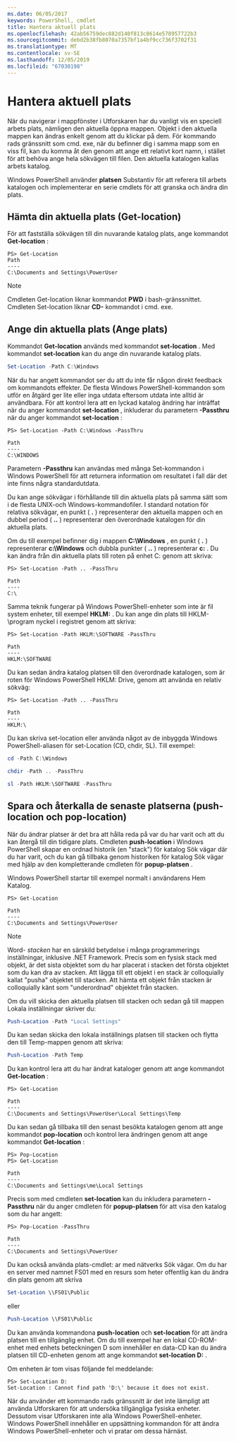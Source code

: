 ```yaml
---
ms.date: 06/05/2017
keywords: PowerShell, cmdlet
title: Hantera aktuell plats
ms.openlocfilehash: 42ab56759dec882d140f813c8614e578957722b3
ms.sourcegitcommit: debd2b38fb8070a7357bf1a4bf9cc736f3702f31
ms.translationtype: MT
ms.contentlocale: sv-SE
ms.lasthandoff: 12/05/2019
ms.locfileid: "67030198"
---
```

# <a name="managing-current-location"></a>Hantera aktuell plats

När du navigerar i mappfönster i Utforskaren har du vanligt vis en speciell arbets plats, nämligen den aktuella öppna mappen. Objekt i den aktuella mappen kan ändras enkelt genom att du klickar på dem. För kommando rads gränssnitt som cmd. exe, när du befinner dig i samma mapp som en viss fil, kan du komma åt den genom att ange ett relativt kort namn, i stället för att behöva ange hela sökvägen till filen. Den aktuella katalogen kallas arbets katalog.

Windows PowerShell använder **platsen** Substantiv för att referera till arbets katalogen och implementerar en serie cmdlets för att granska och ändra din plats.

## <a name="getting-your-current-location-get-location"></a>Hämta din aktuella plats (Get-location)

För att fastställa sökvägen till din nuvarande katalog plats, ange kommandot **Get-location** :

```
PS> Get-Location
Path
----
C:\Documents and Settings\PowerUser
```

> [!NOTE]
> Cmdleten Get-location liknar kommandot **PWD** i bash-gränssnittet. Cmdleten Set-location liknar **CD-** kommandot i cmd. exe.

## <a name="setting-your-current-location-set-location"></a>Ange din aktuella plats (Ange plats)

Kommandot **Get-location** används med kommandot **set-location** . Med kommandot **set-location** kan du ange din nuvarande katalog plats.

```powershell
Set-Location -Path C:\Windows
```

När du har angett kommandot ser du att du inte får någon direkt feedback om kommandots effekter. De flesta Windows PowerShell-kommandon som utför en åtgärd ger lite eller inga utdata eftersom utdata inte alltid är användbara. För att kontrol lera att en lyckad katalog ändring har inträffat när du anger kommandot **set-location** , inkluderar du parametern **-Passthru** när du anger kommandot **set-location** :

```
PS> Set-Location -Path C:\Windows -PassThru

Path
----
C:\WINDOWS
```

Parametern **-Passthru** kan användas med många Set-kommandon i Windows PowerShell för att returnera information om resultatet i fall där det inte finns några standardutdata.

Du kan ange sökvägar i förhållande till din aktuella plats på samma sätt som i de flesta UNIX-och Windows-kommandofiler. I standard notation för relativa sökvägar, en punkt ( **.** ) representerar den aktuella mappen och en dubbel period ( **..** ) representerar den överordnade katalogen för din aktuella plats.

Om du till exempel befinner dig i mappen **C:\\Windows** , en punkt ( **.** ) representerar **c:\\Windows** och dubbla punkter ( **..** ) representerar **c:** . Du kan ändra från din aktuella plats till roten på enhet C: genom att skriva:

```
PS> Set-Location -Path .. -PassThru

Path
----
C:\
```

Samma teknik fungerar på Windows PowerShell-enheter som inte är fil system enheter, till exempel **HKLM:** . Du kan ange din plats till HKLM-\\program nyckel i registret genom att skriva:

```
PS> Set-Location -Path HKLM:\SOFTWARE -PassThru

Path
----
HKLM:\SOFTWARE
```

Du kan sedan ändra katalog platsen till den överordnade katalogen, som är roten för Windows PowerShell HKLM: Drive, genom att använda en relativ sökväg:

```
PS> Set-Location -Path .. -PassThru

Path
----
HKLM:\
```

Du kan skriva set-location eller använda något av de inbyggda Windows PowerShell-aliasen för set-Location (CD, chdir, SL). Till exempel:

```powershell
cd -Path C:\Windows
```

```powershell
chdir -Path .. -PassThru
```

```powershell
sl -Path HKLM:\SOFTWARE -PassThru
```

## <a name="saving-and-recalling-recent-locations-push-location-and-pop-location"></a>Spara och återkalla de senaste platserna (push-location och pop-location)

När du ändrar platser är det bra att hålla reda på var du har varit och att du kan återgå till din tidigare plats. Cmdleten **push-location** i Windows PowerShell skapar en ordnad historik (en "stack") för katalog Sök vägar där du har varit, och du kan gå tillbaka genom historiken för katalog Sök vägar med hjälp av den kompletterande cmdleten för **popup-platsen** .

Windows PowerShell startar till exempel normalt i användarens Hem Katalog.

```
PS> Get-Location

Path
----
C:\Documents and Settings\PowerUser
```

> [!NOTE]
> Word- *stacken* har en särskild betydelse i många programmerings inställningar, inklusive .NET Framework. Precis som en fysisk stack med objekt, är det sista objektet som du har placerat i stacken det första objektet som du kan dra av stacken. Att lägga till ett objekt i en stack är colloquially kallat "pusha" objektet till stacken. Att hämta ett objekt från stacken är colloquially känt som "underordnad" objektet från stacken.

Om du vill skicka den aktuella platsen till stacken och sedan gå till mappen Lokala inställningar skriver du:

```powershell
Push-Location -Path "Local Settings"
```

Du kan sedan skicka den lokala inställnings platsen till stacken och flytta den till Temp-mappen genom att skriva:

```powershell
Push-Location -Path Temp
```

Du kan kontrol lera att du har ändrat kataloger genom att ange kommandot **Get-location** :

```
PS> Get-Location

Path
----
C:\Documents and Settings\PowerUser\Local Settings\Temp
```

Du kan sedan gå tillbaka till den senast besökta katalogen genom att ange kommandot **pop-location** och kontrol lera ändringen genom att ange kommandot **Get-location** :

```
PS> Pop-Location
PS> Get-Location

Path
----
C:\Documents and Settings\me\Local Settings
```

Precis som med cmdleten **set-location** kan du inkludera parametern **-Passthru** när du anger cmdleten för **popup-platsen** för att visa den katalog som du har angett:

```
PS> Pop-Location -PassThru

Path
----
C:\Documents and Settings\PowerUser
```

Du kan också använda plats-cmdlet: ar med nätverks Sök vägar. Om du har en server med namnet FS01 med en resurs som heter offentlig kan du ändra din plats genom att skriva

```powershell
Set-Location \\FS01\Public
```

eller

```powershell
Push-Location \\FS01\Public
```

Du kan använda kommandona **push-location** och **set-location** för att ändra platsen till en tillgänglig enhet. Om du till exempel har en lokal CD-ROM-enhet med enhets beteckningen D som innehåller en data-CD kan du ändra platsen till CD-enheten genom att ange kommandot **set-location D:** .

Om enheten är tom visas följande fel meddelande:

```
PS> Set-Location D:
Set-Location : Cannot find path 'D:\' because it does not exist.
```

När du använder ett kommando rads gränssnitt är det inte lämpligt att använda Utforskaren för att undersöka tillgängliga fysiska enheter. Dessutom visar Utforskaren inte alla Windows PowerShell-enheter. Windows PowerShell innehåller en uppsättning kommandon för att ändra Windows PowerShell-enheter och vi pratar om dessa härnäst.
